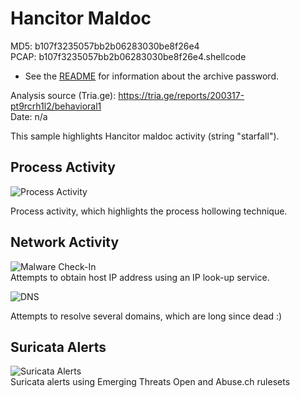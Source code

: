 # Hancitor Maldoc

MD5:  b107f3235057bb2b06283030be8f26e4   
PCAP:  b107f3235057bb2b06283030be8f26e4.shellcode   

* See the [README](https://github.com/jstrosch/malware-samples) for information about the archive password.  

Analysis source (Tria.ge): https://tria.ge/reports/200317-pt9rcrh1l2/behavioral1  
Date: n/a  

This sample highlights Hancitor maldoc activity (string "starfall"). 

## Process Activity

![Process Activity](https://user-images.githubusercontent.com/1920756/76962513-5d4bad80-68ed-11ea-94c4-fe5427394b9f.png)

Process activity, which highlights the process hollowing technique.

## Network Activity

![Malware Check-In](https://user-images.githubusercontent.com/1920756/76962551-6d638d00-68ed-11ea-9df8-540d9244ead1.png)  
Attempts to obtain host IP address using an IP look-up service.

![DNS](https://user-images.githubusercontent.com/1920756/76962611-8c621f00-68ed-11ea-8049-2b1ce1566332.png)

Attempts to resolve several domains, which are long since dead :)

## Suricata Alerts

![Suricata Alerts](https://user-images.githubusercontent.com/1920756/76962652-9dab2b80-68ed-11ea-8568-a39cb0b51a27.png)  
Suricata alerts using Emerging Threats Open and Abuse.ch rulesets